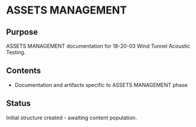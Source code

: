 # ASSETS MANAGEMENT

## Purpose
ASSETS MANAGEMENT documentation for 18-20-03 Wind Tunnel Acoustic Testing.

## Contents
- Documentation and artifacts specific to ASSETS MANAGEMENT phase

## Status
Initial structure created - awaiting content population.
